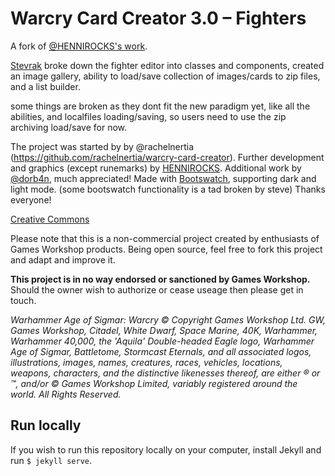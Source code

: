 # Warcry Card Creator 3.0 – Fighters

A fork of [@HENNIROCKS's work](https://github.com/HENNIROCKS/warcry-card-creator).

 [Stevrak](https://github.com/Stevrak/warcry-card-creator/) broke down the fighter editor into classes and components, created an image gallery, ability to load/save collection of images/cards to zip files, and a list builder.

some things are broken as they dont fit the new paradigm yet, like all the abilities, and localfiles loading/saving, so users need to use the zip archiving load/save for now.


The project was started by by @rachelnertia (https://github.com/rachelnertia/warcry-card-creator). Further development and graphics (except runemarks) by [HENNIROCKS](https://hendrik-berends.de/en). Additional work by [@dorb4n](https://github.com/dorb4n), much appreciated! Made with [Bootswatch](https://bootswatch.com), supporting dark and light mode. (some bootswatch functionality is a tad broken by steve) Thanks everyone!

[Creative Commons](http://creativecommons.org/licenses/by-nc/4.0/)

Please note that this is a non-commercial project created by enthusiasts of Games Workshop products. Being open source, feel free to fork this project and adapt and improve it.

**This project is in no way endorsed or sanctioned by Games Workshop.** Should the owner wish to authorize or cease useage then please get in touch.

_Warhammer Age of Sigmar: Warcry © Copyright Games Workshop Ltd. GW, Games Workshop, Citadel, White Dwarf, Space Marine, 40K, Warhammer, Warhammer 40,000, the 'Aquila' Double-headed Eagle logo, Warhammer Age of Sigmar, Battletome, Stormcast Eternals, and all associated logos, illustrations, images, names, creatures, races, vehicles, locations, weapons, characters, and the distinctive likenesses thereof, are either ® or ™, and/or © Games Workshop Limited, variably registered around the world. All Rights Reserved._

## Run locally

If you wish to run this repository locally on your computer, install Jekyll and run `$ jekyll serve`.
